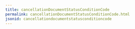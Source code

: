 ```yaml
---
title: cancellationDocumentStatusConditionCode
permalink: cancellationDocumentStatusConditionCode.html
jsonid: cancellationdocumentstatusconditioncode
---
```


